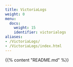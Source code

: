 ```yaml
---
title: VictoriaLogs
weight: 0
menu:
  docs:
    weight: 15
    identifier: victorialogs
aliases:
- /VictoriaLogs/
- /VictoriaLogs/index.html
---
```

{{% content "README.md" %}}
